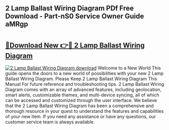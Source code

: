 ## 2 Lamp Ballast Wiring Diagram PDf Free Download - Part-nS0 Service Owner Guide aMRgp

# <h2><a href="http://dfpizct.blite.top/?on=2+Lamp+Ballast+Wiring+Diagram">🔗Download New 👉🔴 2 Lamp Ballast Wiring Diagram</a></h2>

[![2 Lamp Ballast Wiring Diagram download](https://i.imgur.com/lujVjoI.png)](http://dfpizct.blite.top/?on=2+Lamp+Ballast+Wiring+Diagram)
Welcome to a New World This guide opens the doors to a new world of possibilities with your new 2 Lamp Ballast Wiring Diagram. Please Keep 2 Lamp Ballast Wiring Diagram This Manual For future reference and troubleshooting tips. 2 Lamp Ballast Wiring Diagram comes with an array of advanced features, including geolocation, smart alerts, customizable themes, and multi-device syncing, all of which can be accessed and customized through the user interface. We believe that the 2 Lamp Ballast Wiring Diagram has been a comprehensive and thorough resource in your quest to understand the features and capabilities of your new item. If you need any assistance or have any questions, our customer service team is always available.
